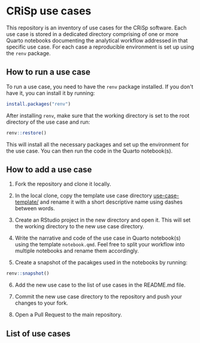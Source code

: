 # CRiSp use cases

<!-- badges: start -->
<!-- badges: end -->

This repository is an inventory of use cases for the CRiSp software. Each use
case is stored in a dedicated directory comprising of one or more Quarto
notebooks documenting the analytical workflow addressed in that specific use
case. For each case a reproducible environment is set up using the `renv`
package.

## How to run a use case

To run a use case, you need to have the `renv` package installed. If you don't
have it, you can install it by running:

```r
install.packages("renv")
```

After installing `renv`, make sure that the working directory is set to the
root directory of the use case and run:

```r
renv::restore()
```

This will install all the necessary packages and set up the environment for the
use case. You can then run the code in the Quarto notebook(s).

## How to add a use case

1. Fork the repository and clone it locally.

2. In the local clone, copy the template use case directory
[use-case-template/](use-case-template/) and rename it with a short descriptive
name using dashes between words.

3. Create an RStudio project in the new directory and open it. This will set the
working directory to the new use case directory.

4. Write the narrative and code of the use case in Quarto notebook(s) using the
template `notebook.qmd`. Feel free to split your workflow into multiple
notebooks and rename them accordingly.

5. Create a snapshot of the pacakges used in the notebooks by running:

```r
renv::snapshot()
```

6. Add the new use case to the list of use cases in the README.md file.

7. Commit the new use case directory to the repository and push your changes to
your fork.

8. Open a Pull Request to the main repository.

## List of use cases



